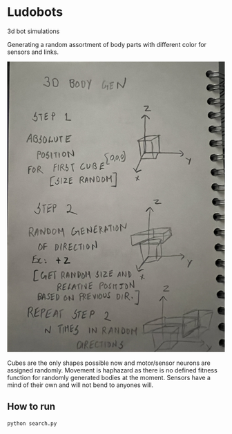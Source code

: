 # Ludobots
3d bot simulations

Generating a random assortment of body parts with different color for sensors and links. 

![Bot Creation logic](https://raw.githubusercontent.com/AnshulH/Ludobots/assign7inProg/IMG_3953.jpeg)

Cubes are the only shapes possible now and motor/sensor neurons are assigned randomly. Movement is haphazard as there is no defined fitness function for randomly generated bodies at the moment. Sensors have a mind of their own and will not bend to anyones will. 

## How to run
```
python search.py
```